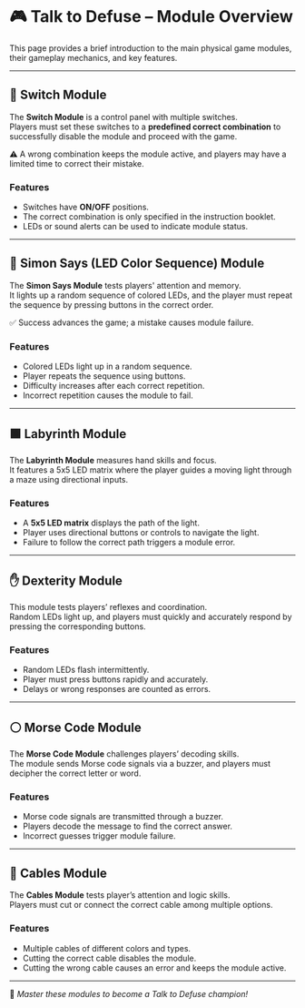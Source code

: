 # 🎮 Talk to Defuse – Module Overview

This page provides a brief introduction to the main physical game modules, their gameplay mechanics, and key features.

---

## 🔀 Switch Module

The **Switch Module** is a control panel with multiple switches.  
Players must set these switches to a **predefined correct combination** to successfully disable the module and proceed with the game.  

⚠️ A wrong combination keeps the module active, and players may have a limited time to correct their mistake.

### Features  
- Switches have **ON/OFF** positions.  
- The correct combination is only specified in the instruction booklet.  
- LEDs or sound alerts can be used to indicate module status.  

---

## 🔴 Simon Says (LED Color Sequence) Module

The **Simon Says Module** tests players' attention and memory.  
It lights up a random sequence of colored LEDs, and the player must repeat the sequence by pressing buttons in the correct order.  

✅ Success advances the game; a mistake causes module failure.

### Features  
- Colored LEDs light up in a random sequence.  
- Player repeats the sequence using buttons.  
- Difficulty increases after each correct repetition.  
- Incorrect repetition causes the module to fail.  

---

## 🟩 Labyrinth Module

The **Labyrinth Module** measures hand skills and focus.  
It features a 5x5 LED matrix where the player guides a moving light through a maze using directional inputs.

### Features  
- A **5x5 LED matrix** displays the path of the light.  
- Player uses directional buttons or controls to navigate the light.  
- Failure to follow the correct path triggers a module error.  

---

## ✋ Dexterity Module

This module tests players’ reflexes and coordination.  
Random LEDs light up, and players must quickly and accurately respond by pressing the corresponding buttons.

### Features  
- Random LEDs flash intermittently.  
- Player must press buttons rapidly and accurately.  
- Delays or wrong responses are counted as errors.  

---

## ⚪ Morse Code Module

The **Morse Code Module** challenges players’ decoding skills.  
The module sends Morse code signals via a buzzer, and players must decipher the correct letter or word.

### Features  
- Morse code signals are transmitted through a buzzer.  
- Players decode the message to find the correct answer.  
- Incorrect guesses trigger module failure.  

---

## 🔌 Cables Module

The **Cables Module** tests player’s attention and logic skills.  
Players must cut or connect the correct cable among multiple options.

### Features  
- Multiple cables of different colors and types.  
- Cutting the correct cable disables the module.  
- Cutting the wrong cable causes an error and keeps the module active.  

---

🎯 *Master these modules to become a Talk to Defuse champion!*


